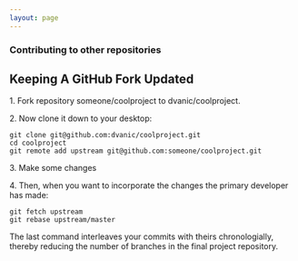 ```yaml
---
layout: page
---
```


### Contributing to other repositories

## Keeping A GitHub Fork Updated

1\. Fork repository someone/coolproject to dvanic/coolproject.

2\. Now clone it down to your desktop:

```
git clone git@github.com:dvanic/coolproject.git
cd coolproject
git remote add upstream git@github.com:someone/coolproject.git
```

3\. Make some changes

4\. Then, when you want to incorporate the changes the primary developer has made:

```
git fetch upstream
git rebase upstream/master
```

The last command interleaves your commits with theirs chronologially, thereby reducing the number of branches in the final project repository.
